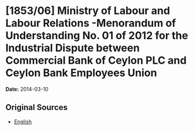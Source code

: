 # [1853/06] Ministry of Labour and Labour Relations -Menorandum of Understanding No. 01 of 2012 for the Industrial Dispute between Commercial Bank of Ceylon PLC and Ceylon Bank Employees Union

**Date:** 2014-03-10

## Original Sources

- [English](https://documents.gov.lk/view/extra-gazettes/2014/3/1853-06_E.pdf)
